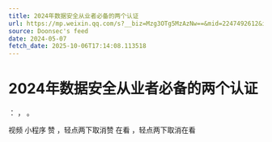 ```yaml
---
title: 2024年数据安全从业者必备的两个认证
url: https://mp.weixin.qq.com/s?__biz=Mzg3OTg5MzAzNw==&mid=2247492612&idx=1&sn=c1f619f9706ea9901a8f7644ef6ff143
source: Doonsec's feed
date: 2024-05-07
fetch_date: 2025-10-06T17:14:08.113518
---
```


# 2024年数据安全从业者必备的两个认证

：
，
。

视频
小程序
赞
，轻点两下取消赞
在看
，轻点两下取消在看